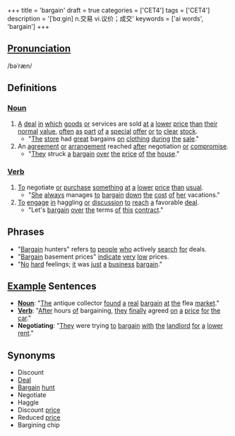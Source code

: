 +++
title = 'bargain'
draft = true
categories = ['CET4']
tags = ['CET4']
description = '[ˈbɑːgin] n.交易 vi.议价；成交'
keywords = ['ai words', 'bargain']
+++

## [Pronunciation](/en/post/pronunciation/)
/bəˈræn/

## Definitions
### [Noun](/en/post/noun/)
1. [A](/en/post/a/) [deal](/en/post/deal/) [in](/en/post/in/) [which](/en/post/which/) [goods](/en/post/goods/) [or](/en/post/or/) services are sold [at](/en/post/at/) [a](/en/post/a/) [lower](/en/post/lower/) [price](/en/post/price/) [than](/en/post/than/) [their](/en/post/their/) [normal](/en/post/normal/) [value](/en/post/value/), [often](/en/post/often/) [as](/en/post/as/) [part](/en/post/part/) [of](/en/post/of/) [a](/en/post/a/) [special](/en/post/special/) [offer](/en/post/offer/) [or](/en/post/or/) [to](/en/post/to/) [clear](/en/post/clear/) [stock](/en/post/stock/).
   - "[The](/en/post/the/) [store](/en/post/store/) had [great](/en/post/great/) bargains [on](/en/post/on/) [clothing](/en/post/clothing/) [during](/en/post/during/) [the](/en/post/the/) [sale](/en/post/sale/)."
2. An [agreement](/en/post/agreement/) [or](/en/post/or/) [arrangement](/en/post/arrangement/) reached [after](/en/post/after/) negotiation [or](/en/post/or/) [compromise](/en/post/compromise/).
   - "[They](/en/post/they/) struck [a](/en/post/a/) [bargain](/en/post/bargain/) [over](/en/post/over/) [the](/en/post/the/) [price](/en/post/price/) [of](/en/post/of/) [the](/en/post/the/) [house](/en/post/house/)."

### [Verb](/en/post/verb/)
1. [To](/en/post/to/) negotiate [or](/en/post/or/) [purchase](/en/post/purchase/) [something](/en/post/something/) [at](/en/post/at/) [a](/en/post/a/) [lower](/en/post/lower/) [price](/en/post/price/) [than](/en/post/than/) [usual](/en/post/usual/).
   - "[She](/en/post/she/) [always](/en/post/always/) manages [to](/en/post/to/) [bargain](/en/post/bargain/) [down](/en/post/down/) [the](/en/post/the/) [cost](/en/post/cost/) [of](/en/post/of/) [her](/en/post/her/) vacations."
2. [To](/en/post/to/) [engage](/en/post/engage/) [in](/en/post/in/) haggling [or](/en/post/or/) [discussion](/en/post/discussion/) [to](/en/post/to/) [reach](/en/post/reach/) [a](/en/post/a/) favorable [deal](/en/post/deal/).
   - "Let's [bargain](/en/post/bargain/) [over](/en/post/over/) [the](/en/post/the/) terms [of](/en/post/of/) [this](/en/post/this/) [contract](/en/post/contract/)."

## Phrases
- "[Bargain](/en/post/bargain/) hunters" refers [to](/en/post/to/) [people](/en/post/people/) [who](/en/post/who/) actively [search](/en/post/search/) [for](/en/post/for/) deals.
- "[Bargain](/en/post/bargain/) basement prices" [indicate](/en/post/indicate/) [very](/en/post/very/) [low](/en/post/low/) prices.
- "[No](/en/post/no/) [hard](/en/post/hard/) feelings; [it](/en/post/it/) was [just](/en/post/just/) [a](/en/post/a/) [business](/en/post/business/) [bargain](/en/post/bargain/)."

## [Example](/en/post/example/) Sentences
- **[Noun](/en/post/noun/)**: "[The](/en/post/the/) antique collector [found](/en/post/found/) [a](/en/post/a/) [real](/en/post/real/) [bargain](/en/post/bargain/) [at](/en/post/at/) [the](/en/post/the/) flea [market](/en/post/market/)."
- **[Verb](/en/post/verb/)**: "[After](/en/post/after/) hours [of](/en/post/of/) bargaining, [they](/en/post/they/) [finally](/en/post/finally/) agreed [on](/en/post/on/) [a](/en/post/a/) [price](/en/post/price/) [for](/en/post/for/) [the](/en/post/the/) [car](/en/post/car/)."
- **Negotiating**: "[They](/en/post/they/) were trying [to](/en/post/to/) [bargain](/en/post/bargain/) [with](/en/post/with/) [the](/en/post/the/) [landlord](/en/post/landlord/) [for](/en/post/for/) [a](/en/post/a/) [lower](/en/post/lower/) [rent](/en/post/rent/)."

## Synonyms
- Discount
- [Deal](/en/post/deal/)
- [Bargain](/en/post/bargain/) [hunt](/en/post/hunt/)
- Negotiate
- Haggle
- Discount [price](/en/post/price/)
- Reduced [price](/en/post/price/)
- Bargining chip
